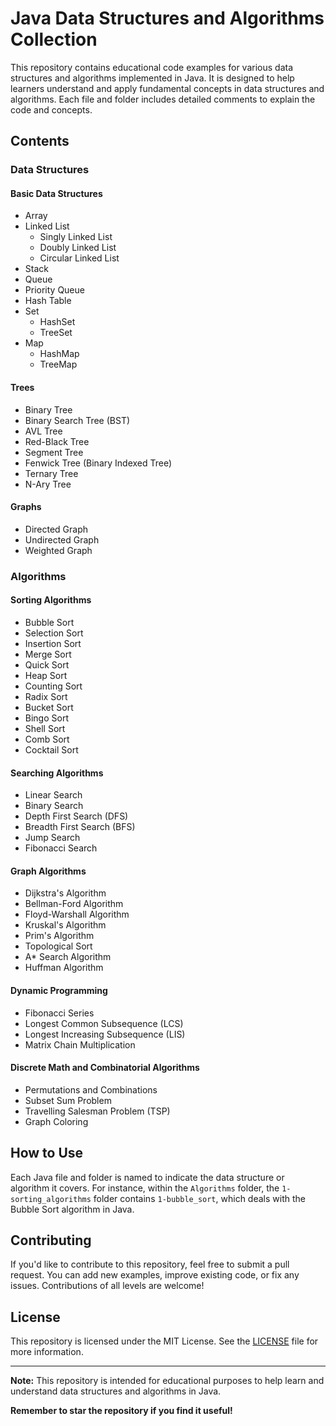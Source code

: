 # Java Data Structures and Algorithms Collection

This repository contains educational code examples for various data structures and algorithms implemented in Java. It is designed to help learners understand and apply fundamental concepts in data structures and algorithms. Each file and folder includes detailed comments to explain the code and concepts.

## Contents

### Data Structures

#### Basic Data Structures

- Array
- Linked List
  - Singly Linked List
  - Doubly Linked List
  - Circular Linked List
- Stack
- Queue
- Priority Queue
- Hash Table
- Set
  - HashSet
  - TreeSet
- Map
  - HashMap
  - TreeMap

#### Trees

- Binary Tree
- Binary Search Tree (BST)
- AVL Tree
- Red-Black Tree
- Segment Tree
- Fenwick Tree (Binary Indexed Tree)
- Ternary Tree
- N-Ary Tree

#### Graphs

- Directed Graph
- Undirected Graph
- Weighted Graph

### Algorithms

#### Sorting Algorithms

- Bubble Sort
- Selection Sort
- Insertion Sort
- Merge Sort
- Quick Sort
- Heap Sort
- Counting Sort
- Radix Sort
- Bucket Sort
- Bingo Sort
- Shell Sort
- Comb Sort
- Cocktail Sort

#### Searching Algorithms

- Linear Search
- Binary Search
- Depth First Search (DFS)
- Breadth First Search (BFS)
- Jump Search
- Fibonacci Search

#### Graph Algorithms

- Dijkstra's Algorithm
- Bellman-Ford Algorithm
- Floyd-Warshall Algorithm
- Kruskal's Algorithm
- Prim's Algorithm
- Topological Sort
- A* Search Algorithm
- Huffman Algorithm

#### Dynamic Programming

- Fibonacci Series
- Longest Common Subsequence (LCS)
- Longest Increasing Subsequence (LIS)
- Matrix Chain Multiplication

#### Discrete Math and Combinatorial Algorithms

- Permutations and Combinations
- Subset Sum Problem
- Travelling Salesman Problem (TSP)
- Graph Coloring

## How to Use

Each Java file and folder is named to indicate the data structure or algorithm it covers. For instance, within the `Algorithms` folder, the `1-sorting_algorithms` folder contains `1-bubble_sort`, which deals with the Bubble Sort algorithm in Java.

## Contributing

If you'd like to contribute to this repository, feel free to submit a pull request. You can add new examples, improve existing code, or fix any issues. Contributions of all levels are welcome!

## License

This repository is licensed under the MIT License. See the [LICENSE](LICENSE) file for more information.

---

**Note:** This repository is intended for educational purposes to help learn and understand data structures and algorithms in Java.

**Remember to star the repository if you find it useful!**
